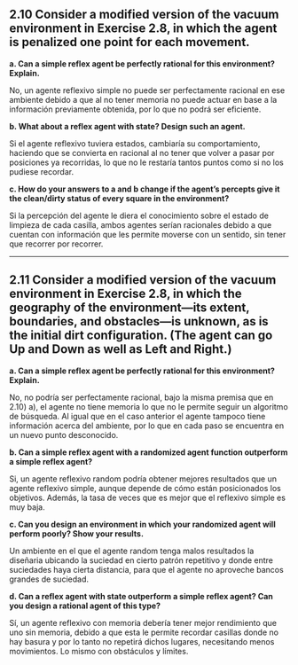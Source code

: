 ## 2.10 Consider a modified version of the vacuum environment in Exercise 2.8, in which the agent is penalized one point for each movement.

**a. Can a simple reflex agent be perfectly rational for this environment? Explain.**

No, un agente reflexivo simple no puede ser perfectamente racional en ese ambiente debido a que al no tener memoria no puede actuar en base a la información previamente obtenida, por lo que no podrá ser eficiente.

**b. What about a reflex agent with state? Design such an agent.**

Si el agente reflexivo tuviera estados, cambiaría su comportamiento, haciendo que se convierta en racional al no tener que volver a pasar por posiciones ya recorridas, lo que no le restaría tantos puntos como si no los pudiese recordar.

**c. How do your answers to a and b change if the agent’s percepts give it the clean/dirty status of every square in the environment?**

Si la percepción del agente le diera el conocimiento sobre el estado de limpieza de cada casilla, ambos agentes serían racionales debido a que cuentan con información que les permite moverse con un sentido, sin tener que recorrer por recorrer. 

---

## 2.11 Consider a modified version of the vacuum environment in Exercise 2.8, in which the geography of the environment—its extent, boundaries, and obstacles—is unknown, as is the initial dirt configuration. (The agent can go Up and Down as well as Left and Right.)

**a. Can a simple reflex agent be perfectly rational for this environment? Explain.**

No, no podría ser perfectamente racional, bajo la misma premisa que en 2.10) a), el agente no tiene memoria lo que no le permite seguir un algoritmo de búsqueda. Al igual que en el caso anterior el agente tampoco tiene información acerca del ambiente, por lo que en cada paso se encuentra en un nuevo punto desconocido. 


**b. Can a simple reflex agent with a randomized agent function outperform a simple reflex agent?**

Si, un agente reflexivo random podría obtener mejores resultados que un agente reflexivo simple, aunque depende de cómo están posicionados los objetivos. Además, la tasa de veces que es mejor que el reflexivo simple es muy baja.

**c. Can you design an environment in which your randomized agent will perform poorly? Show your results.**

Un ambiente en el que el agente random tenga malos resultados la diseñaria ubicando la suciedad en cierto patrón repetitivo y donde entre suciedades haya cierta distancia, para que el agente no aproveche bancos grandes de suciedad. 

**d. Can a reflex agent with state outperform a simple reflex agent? Can you design a rational agent of this type?**

Sí, un agente reflexivo con memoria debería tener mejor rendimiento que uno sin memoria, debido a que esta le permite recordar casillas donde no hay basura y por lo tanto no repetirá dichos lugares, necesitando menos movimientos. Lo mismo con obstáculos y límites.